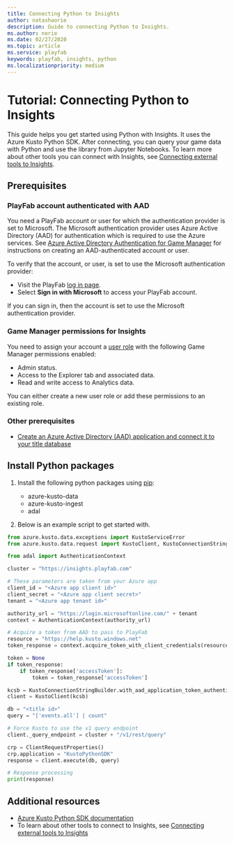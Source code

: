 ```yaml
---
title: Connecting Python to Insights
author: natashaorie
description: Guide to connecting Python to Insights.
ms.author: norie
ms.date: 02/27/2020    
ms.topic: article
ms.service: playfab
keywords: playfab, insights, python
ms.localizationpriority: medium
---
```


# Tutorial: Connecting Python to Insights

This guide helps you get started using Python with Insights. It uses the Azure Kusto Python SDK. After connecting, you can query your game data with Python and use the library from Jupyter Notebooks. To learn more about other tools you can connect with Insights, see [Connecting external tools to Insights](index.md).

## Prerequisites

### PlayFab account authenticated with AAD

You need a PlayFab account or user for which the authentication provider is set to Microsoft. The Microsoft authentication provider uses Azure Active Directory (AAD) for authentication which is required to use the Azure services. See [Azure Active Directory Authentication for Game Manager](../../authentication/aad-authentication/index.md) for instructions on creating an AAD-authenticated account or user.

To verify that the account, or user, is set to use the Microsoft authentication provider:

* Visit the PlayFab [log in page](https://developer.playfab.com/login).
* Select **Sign in with Microsoft** to access your PlayFab account.

If you can sign in, then the account is set to use the Microsoft authentication provider.

### Game Manager permissions for Insights

You need to assign your account a [user role](/gaming/playfab/gamemanager/playfab-user-roles) with the following Game Manager permissions enabled:

* Admin status.
* Access to the Explorer tab and associated data.
* Read and write access to Analytics data.

You can either create a new user role or add these permissions to an existing role.

### Other prerequisites

* [Create an Azure Active Directory (AAD) application and connect it to your title database](creating-AAD-app-for-insights.md)

## Install Python packages

1. Install the following python packages using [pip](https://pypi.org/project/pip/):

   * azure-kusto-data
   * azure-kusto-ingest
   * adal

2. Below is an example script to get started with.

```python
from azure.kusto.data.exceptions import KustoServiceError
from azure.kusto.data.request import KustoClient, KustoConnectionStringBuilder, ClientRequestProperties

from adal import AuthenticationContext

cluster = "https://insights.playfab.com"

# These parameters are taken from your Azure app
client_id = "<Azure app client id>"
client_secret = "<Azure app client secret>" 
tenant = "<Azure app tenant id>"

authority_url = "https://login.microsoftonline.com/" + tenant
context = AuthenticationContext(authority_url)

# Acquire a token from AAD to pass to PlayFab
resource = "https://help.kusto.windows.net"
token_response = context.acquire_token_with_client_credentials(resource, client_id, client_secret)

token = None
if token_response:
    if token_response['accessToken']:
        token = token_response['accessToken']

kcsb = KustoConnectionStringBuilder.with_aad_application_token_authentication(cluster, token)
client = KustoClient(kcsb)

db = "<title id>"
query = "['events.all'] | count"

# Force Kusto to use the v1 query endpoint
client._query_endpoint = cluster + "/v1/rest/query"

crp = ClientRequestProperties()
crp.application = "KustoPythonSDK"
response = client.execute(db, query)

# Response processing
print(response)
```

## Additional resources

* [Azure Kusto Python SDK documentation](/azure/data-explorer/kusto/api/python/kusto-python-client-library)
* To learn about other tools to connect to Insights, see  [Connecting external tools to Insights](index.md)
